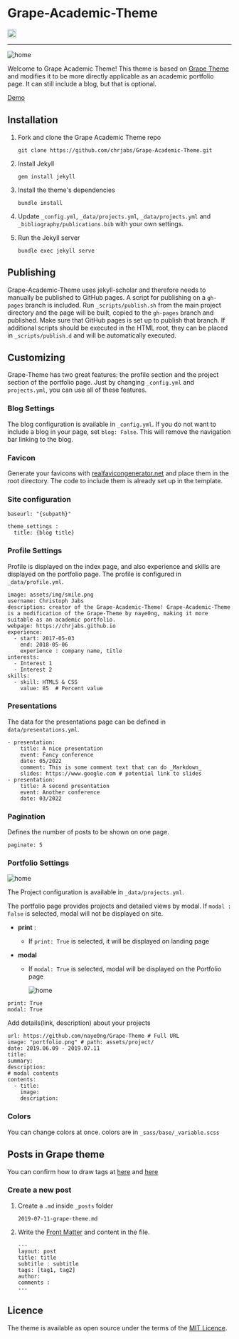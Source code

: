 # Grape-Academic-Theme

<a href="https://jekyll-themes.com">
    <img src="https://img.shields.io/badge/featured%20on-JekyllThemes-red.svg" height="20" alt="Jekyll Themes Shield" loading="lazy">
</a>

---

![home](https://chrjabs.github.io/Grape-Academic-Theme/assets/img/portfolio.png)

Welcome to Grape Academic Theme!
This theme is based on [Grape Theme](https://github.com/naye0ng/Grape-Theme) and modifies it to be more directly applicable as an academic portfolio page.
It can still include a blog, but that is optional.

[Demo](https://chrjabs.github.io/Grape-Academic-Theme)

## Installation

1. Fork and clone the Grape Academic Theme repo

   ```
   git clone https://github.com/chrjabs/Grape-Academic-Theme.git
   ```

2. Install Jekyll 

   ```
   gem install jekyll
   ```

3. Install the theme's dependencies

   ```
   bundle install
   ```

4. Update `_config.yml`, `_data/projects.yml`, `_data/projects.yml` and `_bibliography/publications.bib` with your own settings.

5. Run the Jekyll server

   ```
   bundle exec jekyll serve
   ```

## Publishing

Grape-Academic-Theme uses jekyll-scholar and therefore needs to manually be published to GitHub pages.
A script for publishing on a `gh-pages` branch is included.
Run `_scripts/publish.sh` from the main project directory and the page will be built, copied to the `gh-pages` branch and published.
Make sure that GitHub pages is set up to publish that branch.
If additional scripts should be executed in the HTML root, they can be placed in `_scripts/publish.d` and will be automatically executed.

## Customizing

Grape-Theme has two great features: the profile section and the project section of the portfolio page. Just by changing `_config.yml` and `projects.yml`, you can use all of these features.

### Blog Settings

The blog configuration is available in `_config.yml`.
If you do not want to include a blog in your page, set `blog: False`.
This will remove the navigation bar linking to the blog.

### Favicon

Generate your favicons with [realfavicongenerator.net](https://realfavicongenerator.net/) and place them in the root directory.
The code to include them is already set up in the template.

### Site configuration

```
baseurl: "{subpath}"

theme_settings :
  title: {blog title}
```

### Profile Settings

Profile is displayed on the index page, and also experience and skills are displayed on the portfolio page.
The profile is configured in `_data/profile.yml`.

```
image: assets/img/smile.png
username: Christoph Jabs
description: creator of the Grape-Academic-Theme! Grape-Academic-Theme is a modification of the Grape-Theme by naye0ng, making it more suitable as an academic portfolio.
webpage: https://chrjabs.github.io
experience:
  - start: 2017-05-03
    end: 2018-05-06
    experience : company name, title
interests:
  - Interest 1
  - Interest 2
skills: 
  - skill: HTML5 & CSS
    value: 85  # Percent value
```

### Presentations

The data for the presentations page can be defined in `data/presentations.yml`.

```
- presentation:
    title: A nice presentation
    event: Fancy conference
    date: 05/2022
    comment: This is some comment text that can do _Markdown_
    slides: https://www.google.com # potential link to slides
- presentation:
    title: A second presentation
    event: Another conference
    date: 03/2022
```

### Pagination

Defines the number of posts to be shown on one page.

```
paginate: 5
```

### Portfolio Settings

![home](https://chrjabs.github.io/Grape-Academic-Theme/assets/img/portfolio.png)

The Project configuration is available in `_data/projects.yml`.

The portfolio page provides projects and detailed views by modal.
If `modal : False` is selected, modal will not be displayed on site. 

- **print** : 
  
  - If `print: True` is selected, it will be displayed on landing page
  
- **modal** 
  
  - If `modal: True` is selected, modal will be displayed on the Portfolio page
  
    ![home](https://chrjabs.github.io/Grape-Academic-Theme/assets/img/modal.png)

```
print: True
modal: True  
```

Add details(link, description) about your projects

```
url: https://github.com/naye0ng/Grape-Theme # Full URL
image: "portfolio.png" # path: assets/project/
date: 2019.06.09 - 2019.07.11
title: 
summary: 
description:  
# modal contents
contents:
  - title:
    image:      	    
    description: 
```

### Colors

You can change colors at once. colors are in `_sass/base/_variable.scss`

## Posts in Grape theme

You can confirm how to draw tags at [here](https://grape-theme.netlify.com/2019/06/08/markdown-and-html.html) and [here](https://grape-theme.netlify.com/2019/06/09/grape-theme-style.html)

### Create a new post

1. Create a `.md` inside `_posts` folder
   ```
   2019-07-11-grape-theme.md
   ```

2. Write the [Front Matter](https://jekyllrb.com/docs/front-matter/) and content in the file.
   ```
   ---
   layout: post
   title: title
   subtitle : subtitle
   tags: [tag1, tag2]
   author: 
   comments : 
   ---
   ```

## Licence

The theme is available as open source under the terms of the [MIT Licence](https://opensource.org/licenses/MIT).